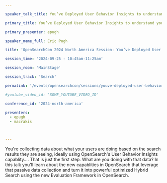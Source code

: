 ```yaml
---

speaker_talk_title: You’ve Deployed User Behavior Insights to understand your users.  Now What?

primary_title: You’ve Deployed User Behavior Insights to understand your users.  Now What?

primary_presenter: epugh

speaker_name_full: Eric Pugh

title: 'OpenSearchCon 2024 North America Session: You’ve Deployed User Behavior Insights to understand your users.  Now What?'

session_time: '2024-09-25 - 10:45am-11:25am' 

session_room: 'MainStage' 

session_track: 'Search' 

permalink: '/events/opensearchcon/sessions/youve-deployed-user-behavior-insights-to-understand-your-users-now-what.html' 

#youtube_video_id: 'SOME_YOUTUBE_VIDEO_ID' 

conference_id: '2024-north-america' 

presenters: 
  - epugh 
  - macrakis 



---
```

You're collecting data about what your users are doing based on the search results they are seeing, ideally using OpenSearch's User Behavior Insights capablity....  That is just the first step.  What are you doing with that data?  In this talk you'll learn about the new capablities in OpenSearch that leverage that passive data collection and turn it into powerful optimized Hybrid Search using the new Evaluation Framework in OpenSearch.

